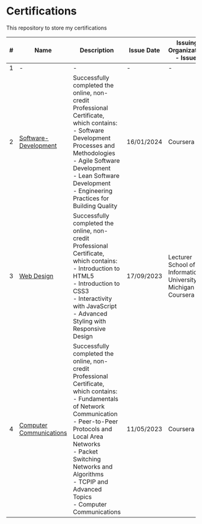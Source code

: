 # Certifications

This repository to store my certifications

| #  | Name     | Description                                                                                                       | Issue Date | Issuing Organization - Issuer |
|----|----------|-------------------------------------------------------------------------------------------------------------------|------------|-------------------------------|
| 1  | - | - | -   | -                      |
| 2  | [Software-Development](https://github.com/HoangChieu6868/Certifications/tree/main/Software-Development)  | Successfully completed the online, non-credit Professional Certificate, which contains:<br>- Software Development Processes and Methodologies<br>- Agile Software Development<br>- Lean Software Development<br>- Engineering Practices for Building Quality | 16/01/2024   | Coursera                      |
| 3  | [Web Design](https://github.com/HoangChieu6868/Certifications/tree/main/Web%20Design)  | Successfully completed the online, non-credit Professional Certificate, which contains:<br>- Introduction to HTML5<br>- Introduction to CSS3<br>- Interactivity with JavaScript<br>- Advanced Styling with Responsive Design | 17/09/2023   | Lecturer School of Information, University of Michigan on Coursera                      |
| 4  | [Computer Communications](https://github.com/HoangChieu6868/Certifications/tree/main/Computer%20Communications)  | Successfully completed the online, non-credit Professional Certificate, which contains:<br>- Fundamentals of Network Communication<br>- Peer-to-Peer Protocols and Local Area Networks<br>- Packet Switching Networks and Algorithms<br>- TCPIP and Advanced Topics<br>- Computer Communications | 11/05/2023   | Coursera                      |
